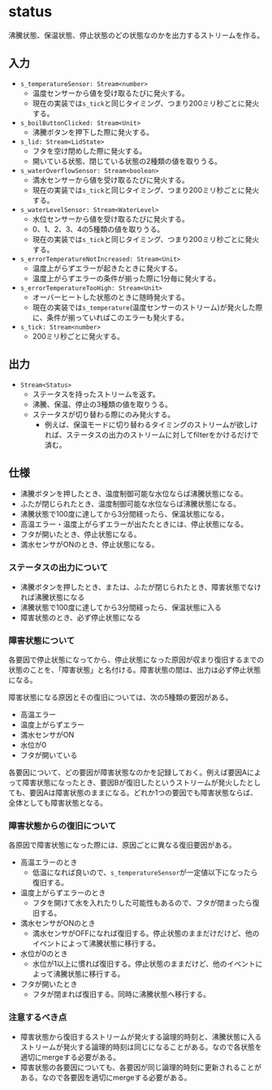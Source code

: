 # status

沸騰状態、保温状態、停止状態のどの状態なのかを出力するストリームを作る。

## 入力
- `s_temperatureSensor: Stream<number>`
	- 温度センサーから値を受け取るたびに発火する。
	- 現在の実装では`s_tick`と同じタイミング、つまり200ミリ秒ごとに発火する。
- `s_boilButtonClicked: Stream<Unit>`
	- 沸騰ボタンを押下した際に発火する。
- `s_lid: Stream<LidState>`
	- フタを空け閉めした際に発火する。
	- 開いている状態、閉じている状態の2種類の値を取りうる。
- `s_waterOverflowSensor: Stream<boolean>`
	- 満水センサーから値を受け取るたびに発火する。
	- 現在の実装では`s_tick`と同じタイミング、つまり200ミリ秒ごとに発火する。
- `s_waterLevelSensor: Stream<WaterLevel>`
	- 水位センサーから値を受け取るたびに発火する。
	- 0、1、2、3、4の5種類の値を取りうる。
	- 現在の実装では`s_tick`と同じタイミング、つまり200ミリ秒ごとに発火する。
- `s_errorTemperatureNotIncreased: Stream<Unit>`
	- 温度上がらずエラーが起きたときに発火する。
	- 温度上がらずエラーの条件が揃った際に1分毎に発火する。
- `s_errorTemperatureTooHigh: Stream<Unit>`
	- オーバーヒートした状態のときに随時発火する。
	- 現在の実装では`s_temperature`(温度センサーのストリーム)が発火した際に、条件が揃っていればこのエラーも発火する。
- `s_tick: Stream<number>`
	- 200ミリ秒ごとに発火する。

##  出力
- `Stream<Status>`
	- ステータスを持ったストリームを返す。
	- 沸騰、保温、停止の3種類の値を取りうる。
	- ステータスが切り替わる際にのみ発火する。
		- 例えば、保温モードに切り替わるタイミングのストリームが欲しければ、ステータスの出力のストリームに対してfilterをかけるだけで済む。

## 仕様

- 沸騰ボタンを押したとき、温度制御可能な水位ならば沸騰状態になる。
- ふたが閉じられたとき、温度制御可能な水位ならば沸騰状態になる。
- 沸騰状態で100度に達してから3分間経ったら、保温状態になる。
- 高温エラー・温度上がらずエラーが出たたときには、停止状態になる。
- フタが開いたとき、停止状態になる。
- 満水センサがONのとき、停止状態になる。

### ステータスの出力について

- 沸騰ボタンを押したとき、または、ふたが閉じられたとき、障害状態でなければ沸騰状態になる
- 沸騰状態で100度に達してから3分間経ったら、保温状態に入る
- 障害状態のとき、必ず停止状態になる

### 障害状態について

各要因で停止状態になってから、停止状態になった原因が収まり復旧するまでの状態のことを、「障害状態」と名付ける。障害状態の間は、出力は必ず停止状態になる。

障害状態になる原因とその復旧については、次の5種類の要因がある。
- 高温エラー
- 温度上がらずエラー
- 満水センサがON
- 水位が0
- フタが開いている

各要因について、どの要因が障害状態なのかを記録しておく。例えば要因Aによって障害状態になったとき、要因Bが復旧したというストリームが発火したとしても、要因Aは障害状態のままになる。どれか1つの要因でも障害状態ならば、全体としても障害状態となる。

### 障害状態からの復旧について

各原因で障害状態になった際には、原因ごとに異なる復旧要因がある。

- 高温エラーのとき
	- 低温になれば良いので、`s_temperatureSensor`が一定値以下になったら復旧する。
- 温度上がらずエラーのとき
	- フタを開けて水を入れたりした可能性もあるので、フタが閉まったら復旧する。
- 満水センサがONのとき
	- 満水センサがOFFになれば復旧する。停止状態のままだけだけど、他のイベントによって沸騰状態に移行する。
- 水位が0のとき
	- 水位が1以上に慣れば復旧する。停止状態のままだけど、他のイベントによって沸騰状態に移行する。
- フタが開いたとき
	- フタが閉まれば復旧する。同時に沸騰状態へ移行する。

### 注意するべき点
- 障害状態から復旧するストリームが発火する論理的時刻と、沸騰状態に入るストリームが発火する論理的時刻は同じになることがある。なので各状態を適切にmergeする必要がある。
- 障害状態の各要因についても、各要因が同じ論理的時刻に更新されることがある。なので各要因を適切にmergeする必要がある。
